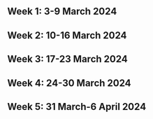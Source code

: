 
## Week 1: 3-9 March 2024

## Week 2: 10-16 March 2024


## Week 3: 17-23 March 2024


## Week 4: 24-30 March 2024


## Week 5: 31 March-6 April 2024




